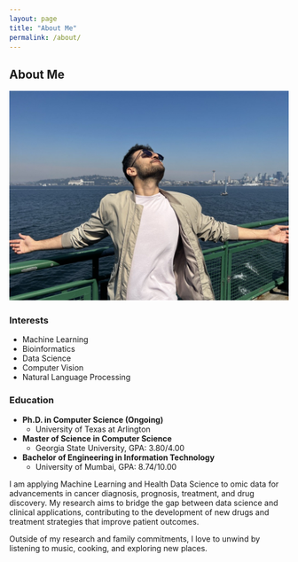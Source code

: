```yaml
---
layout: page
title: "About Me"
permalink: /about/
---
```


## About Me

![Saurabh Maydeo](/assets/images/about_picture.jpeg)


### Interests

- Machine Learning
- Bioinformatics
- Data Science
- Computer Vision
- Natural Language Processing

### Education

- **Ph.D. in Computer Science (Ongoing)**
  - University of Texas at Arlington
- **Master of Science in Computer Science**
  - Georgia State University, GPA: 3.80/4.00
- **Bachelor of Engineering in Information Technology**
  - University of Mumbai, GPA: 8.74/10.00

I am applying Machine Learning and Health Data Science to omic data for advancements in cancer diagnosis, prognosis, treatment, and drug discovery. My research aims to bridge the gap between data science and clinical applications, contributing to the development of new drugs and treatment strategies that improve patient outcomes.

Outside of my research and family commitments, I love to unwind by listening to music, cooking, and exploring new places.
